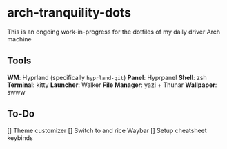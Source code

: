 # arch-tranquility-dots
This is an ongoing work-in-progress for the dotfiles of my daily driver Arch machine

## Tools
**WM**: Hyprland (specifically `hyprland-git`)
**Panel**: Hyprpanel
**Shell**: zsh
**Terminal**: kitty
**Launcher**: Walker
**File Manager**: yazi + Thunar
**Wallpaper**: swww

## To-Do
[] Theme customizer
[] Switch to and rice Waybar
[] Setup cheatsheet keybinds
